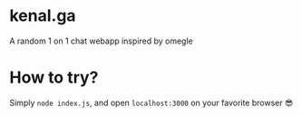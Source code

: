 # kenal.ga
A random 1 on 1 chat webapp inspired by omegle

# How to try?

Simply `node index.js`, and open `localhost:3000` on your favorite browser :sunglasses:
